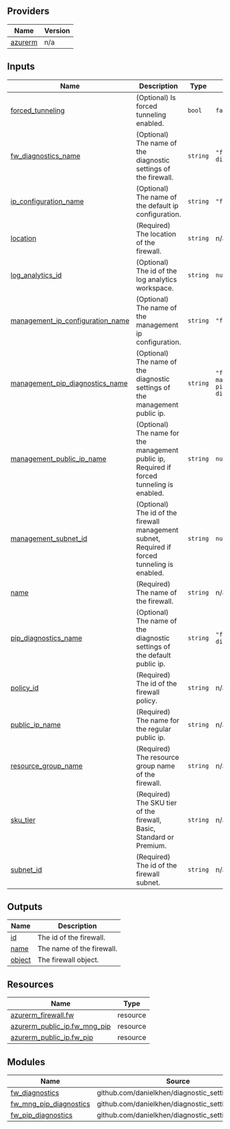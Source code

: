 <!-- BEGIN_TF_DOCS -->

## Providers

| Name | Version |
|------|---------|
| <a name="provider_azurerm"></a> [azurerm](#provider\_azurerm) | n/a |

## Inputs

| Name | Description | Type | Default | Required |
|------|-------------|------|---------|:--------:|
| <a name="input_forced_tunneling"></a> [forced\_tunneling](#input\_forced\_tunneling) | (Optional) Is forced tunneling enabled. | `bool` | `false` | no |
| <a name="input_fw_diagnostics_name"></a> [fw\_diagnostics\_name](#input\_fw\_diagnostics\_name) | (Optional) The name of the diagnostic settings of the firewall. | `string` | `"fw-diagnostics"` | no |
| <a name="input_ip_configuration_name"></a> [ip\_configuration\_name](#input\_ip\_configuration\_name) | (Optional) The name of the default ip configuration. | `string` | `"fw-pip"` | no |
| <a name="input_location"></a> [location](#input\_location) | (Required) The location of the firewall. | `string` | n/a | yes |
| <a name="input_log_analytics_id"></a> [log\_analytics\_id](#input\_log\_analytics\_id) | (Optional) The id of the log analytics workspace. | `string` | `null` | no |
| <a name="input_management_ip_configuration_name"></a> [management\_ip\_configuration\_name](#input\_management\_ip\_configuration\_name) | (Optional) The name of the management ip configuration. | `string` | `"fw-mng-pip"` | no |
| <a name="input_management_pip_diagnostics_name"></a> [management\_pip\_diagnostics\_name](#input\_management\_pip\_diagnostics\_name) | (Optional) The name of the diagnostic settings of the management public ip. | `string` | `"fw-management-pip-diagnostics"` | no |
| <a name="input_management_public_ip_name"></a> [management\_public\_ip\_name](#input\_management\_public\_ip\_name) | (Optional) The name for the management public ip, Required if forced tunneling is enabled. | `string` | `null` | no |
| <a name="input_management_subnet_id"></a> [management\_subnet\_id](#input\_management\_subnet\_id) | (Optional) The id of the firewall management subnet, Required if forced tunneling is enabled. | `string` | `null` | no |
| <a name="input_name"></a> [name](#input\_name) | (Required) The name of the firewall. | `string` | n/a | yes |
| <a name="input_pip_diagnostics_name"></a> [pip\_diagnostics\_name](#input\_pip\_diagnostics\_name) | (Optional) The name of the diagnostic settings of the default public ip. | `string` | `"fw-pip-diagnostics"` | no |
| <a name="input_policy_id"></a> [policy\_id](#input\_policy\_id) | (Required) The id of the firewall policy. | `string` | n/a | yes |
| <a name="input_public_ip_name"></a> [public\_ip\_name](#input\_public\_ip\_name) | (Required) The name for the regular public ip. | `string` | n/a | yes |
| <a name="input_resource_group_name"></a> [resource\_group\_name](#input\_resource\_group\_name) | (Required) The resource group name of the firewall. | `string` | n/a | yes |
| <a name="input_sku_tier"></a> [sku\_tier](#input\_sku\_tier) | (Required) The SKU tier of the firewall, Basic, Standard or Premium. | `string` | n/a | yes |
| <a name="input_subnet_id"></a> [subnet\_id](#input\_subnet\_id) | (Required) The id of the firewall subnet. | `string` | n/a | yes |

## Outputs

| Name | Description |
|------|-------------|
| <a name="output_id"></a> [id](#output\_id) | The id of the firewall. |
| <a name="output_name"></a> [name](#output\_name) | The name of the firewall. |
| <a name="output_object"></a> [object](#output\_object) | The firewall object. |

## Resources

| Name | Type |
|------|------|
| [azurerm_firewall.fw](https://registry.terraform.io/providers/hashicorp/azurerm/latest/docs/resources/firewall) | resource |
| [azurerm_public_ip.fw_mng_pip](https://registry.terraform.io/providers/hashicorp/azurerm/latest/docs/resources/public_ip) | resource |
| [azurerm_public_ip.fw_pip](https://registry.terraform.io/providers/hashicorp/azurerm/latest/docs/resources/public_ip) | resource |

## Modules

| Name | Source | Version |
|------|--------|---------|
| <a name="module_fw_diagnostics"></a> [fw\_diagnostics](#module\_fw\_diagnostics) | github.com/danielkhen/diagnostic_setting_module | n/a |
| <a name="module_fw_mng_pip_diagnostics"></a> [fw\_mng\_pip\_diagnostics](#module\_fw\_mng\_pip\_diagnostics) | github.com/danielkhen/diagnostic_setting_module | n/a |
| <a name="module_fw_pip_diagnostics"></a> [fw\_pip\_diagnostics](#module\_fw\_pip\_diagnostics) | github.com/danielkhen/diagnostic_setting_module | n/a |
<!-- END_TF_DOCS -->